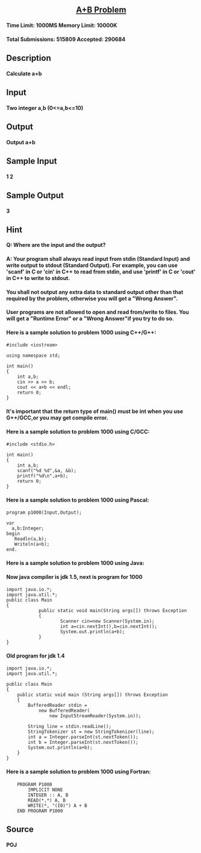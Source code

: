 
## [<center>A+B Problem</center>](http://poj.org/problem?id=1000)


#### Time Limit: 1000MS		Memory Limit: 10000K
#### Total Submissions: 515809		Accepted: 290684
## Description

#### Calculate a+b
## Input
#### Two integer a,b (0<=a,b<=10)

## Output
#### Output a+b

## Sample Input
#### 1 2
## Sample Output
#### 3

## Hint
#### Q: Where are the input and the output?
#### A: Your program shall always read input from stdin (Standard Input) and write output to stdout (Standard Output). For example, you can use 'scanf' in C or 'cin' in C++ to read from stdin, and use 'printf' in C or 'cout' in C++ to write to stdout.

#### You shall not output any extra data to standard output other than that required by the problem, otherwise you will get a "Wrong Answer".

#### User programs are not allowed to open and read from/write to files. You will get a "Runtime Error" or a "Wrong Answer"if you try to do so.

#### Here is a sample solution to problem 1000 using C++/G++:
```
#include <iostream>

using namespace std;

int main()
{
    int a,b;
    cin >> a >> b;
    cout << a+b << endl;
    return 0;
}
```

#### It's important that the return type of main() must be int when you use G++/GCC,or you may get compile error.
#### Here is a sample solution to problem 1000 using C/GCC:
```
#include <stdio.h>

int main()
{
    int a,b;
    scanf("%d %d",&a, &b);
    printf("%d\n",a+b);
    return 0;
}
```

#### Here is a sample solution to problem 1000 using Pascal:
```
program p1000(Input,Output);

var
  a,b:Integer;
begin
   Readln(a,b);
   Writeln(a+b);
end.
```

#### Here is a sample solution to problem 1000 using Java:
#### Now java compiler is jdk 1.5, next is program for 1000
```
import java.io.*;
import java.util.*;
public class Main
{
            public static void main(String args[]) throws Exception
            {
                    Scanner cin=new Scanner(System.in);
                    int a=cin.nextInt(),b=cin.nextInt();
                    System.out.println(a+b);
            }
}
```

#### Old program for jdk 1.4
```
import java.io.*;
import java.util.*;

public class Main
{
    public static void main (String args[]) throws Exception
    {
        BufferedReader stdin = 
            new BufferedReader(
                new InputStreamReader(System.in));

        String line = stdin.readLine();
        StringTokenizer st = new StringTokenizer(line);
        int a = Integer.parseInt(st.nextToken());
        int b = Integer.parseInt(st.nextToken());
        System.out.println(a+b);
    }
}
```

#### Here is a sample solution to problem 1000 using Fortran:
```
	PROGRAM P1000
		IMPLICIT NONE
		INTEGER :: A, B
		READ(*,*) A, B
		WRITE(*, "(I0)") A + B
	END PROGRAM P1000
```

## Source

#### POJ
